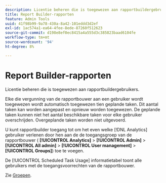 ```yaml
---
description: Licentie beheren die is toegewezen aan rapportbuildergebruikers.
title: Report Builder-rapporten
feature: Admin Tools
uuid: 41f98b99-9a78-430a-8a42-101eddd3d2ef
exl-id: 1ac574a1-ea64-4fee-8ede-87260f512623
source-git-commit: d198e8ef0ec8415a4a555d3c385823baad6104fe
workflow-type: tm+mt
source-wordcount: '94'
ht-degree: 8%

---
```


# Report Builder-rapporten

Licentie beheren die is toegewezen aan rapportbuildergebruikers.

Elke die vergunning van de rapportbouwer aan een gebruiker wordt toegewezen wordt automatisch toegewezen tien geplande taken. Dit aantal taken kan worden aangepast en opnieuw worden toegewezen. De geplande taken kunnen niet het aantal beschikbare taken voor elke gebruiker overschrijden. Overgeplande taken worden niet uitgevoerd.

U kunt rapportbuilder toegang tot om het even welke [!DNL Analytics] gebruiker verlenen door hen aan de de toegangsgroep van de rapportbouwer ( **[!UICONTROL Analytics]** > **[!UICONTROL Admin]** > **[!UICONTROL All admin]** > **[!UICONTROL User management]** > **[!UICONTROL Groups]**) toe te voegen.

De [!UICONTROL Scheduled Task Usage] informatietabel toont alle gebruikers met de toegangsvoorrechten van de rapportbouwer.

Zie [Groepen](/help/admin/user-management2/c-user-groups/groups.md).
